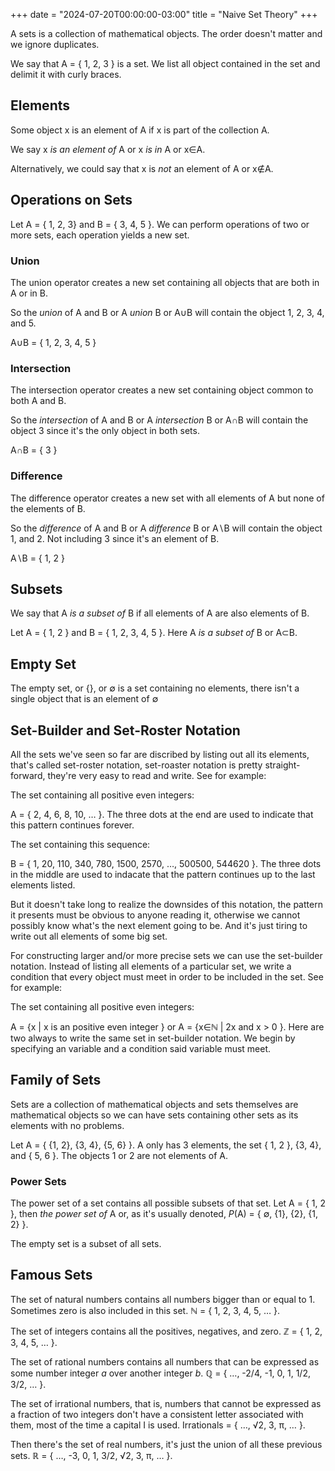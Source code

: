 +++
date = "2024-07-20T00:00:00-03:00"
title = "Naive Set Theory"
+++

A sets is a collection of mathematical objects. The order doesn't matter and we ignore duplicates.

We say that A = { 1, 2, 3 } is a set. We list all object contained in the set and delimit it with curly braces.

## Elements

Some object x is an element of A if x is part of the collection A.

We say x *is an element of* A or x *is in* A or x&in;A.

Alternatively, we could say that x is *not* an element of A or x&notin;A.

## Operations on Sets

Let A = { 1, 2, 3} and B = { 3, 4, 5 }. We can perform operations of two or more sets, each operation yields a new set.

### Union

The union operator creates a new set containing all objects that are both in A or in B.

So the *union* of A and B or A *union* B or A&cup;B will contain the object 1, 2, 3, 4, and 5.

A&cup;B = { 1, 2, 3, 4, 5 }

### Intersection

The intersection operator creates a new set containing object common to both A and B.

So the *intersection* of A and B or A *intersection* B or A&cap;B will contain the object 3 since it's the only object in both sets.

A&cap;B = { 3 }

### Difference

The difference operator creates a new set with all elements of A but none of the elements of B.

So the *difference* of A and B or A *difference* B or A&setminus;B will contain the object 1, and 2.
Not including 3 since it's an element of B.

A&setminus;B = { 1, 2 }

## Subsets

We say that A *is a subset of* B if all elements of A are also elements of B.

Let A = { 1, 2 } and B = { 1, 2, 3, 4, 5 }. Here A *is a subset of* B or A&sub;B.

## Empty Set

The empty set, or {}, or &empty; is a set containing no elements, there isn't a single object that is an element of &empty;

## Set-Builder and Set-Roster Notation

All the sets we've seen so far are discribed by listing out all its elements,
that's called set-roster notation, set-roaster notation is pretty straight-forward,
they're very easy to read and write. See for example:

The set containing all positive even integers:

A = { 2, 4, 6, 8, 10, … }. The three dots at the end are used to indicate that this pattern continues forever.

The set containing this sequence:

B = { 1, 20, 110, 340, 780, 1500, 2570, …, 500500, 544620 }. The three dots in the middle are used to indacate that the pattern continues up to the last elements listed.

But it doesn't take long to realize the downsides of this notation, the pattern it presents must be obvious to anyone reading it, otherwise we cannot possibly know what's the next element going to be. And it's just tiring to write out all elements of some big set.

For constructing larger and/or more precise sets we can use the set-builder notation. Instead of listing all elements of a particular set, we write a condition that every object must meet in order to be included in the set. See for example:

The set containing all positive even integers:

A = {x | x is an positive even integer } or A = {x&in;&naturals; | 2x and x > 0 }. Here are two always to write the same set in set-builder notation. We begin by specifying an variable and a condition said variable must meet.

## Family of Sets

Sets are a collection of mathematical objects and sets themselves are mathematical objects so we can have sets containing other sets as its elements with no problems.

Let A = { {1, 2}, {3, 4}, {5, 6} }. A only has 3 elements, the set { 1, 2 }, {3, 4}, and { 5, 6 }. The objects 1 or 2 are not elements of A.

### Power Sets

The power set of a set contains all possible subsets of that set. Let A = { 1, 2 }, then *the power set of* A or, as it's usually denoted, *P*(A) = { &empty;, {1}, {2}, {1, 2} }.

The empty set is a subset of all sets.

## Famous Sets

The set of natural numbers contains all numbers bigger than or equal to 1. Sometimes zero is also included in this set. &naturals; = { 1, 2, 3, 4, 5, … }.

The set of integers contains all the positives, negatives, and zero. &integers; = { 1, 2, 3, 4, 5, … }.

The set of rational numbers contains all numbers that can be expressed as some number integer *a* over another integer *b*. &rationals; = { …, -2/4, -1, 0, 1, 1/2, 3/2, … }.

The set of irrational numbers, that is, numbers that cannot be expressed as a fraction of two integers don't have a consistent letter associated with them, most of the time a capital I is used. Irrationals = { …, &Sqrt;2, 3, &pi;, … }.

Then there's the set of real numbers, it's just the union of all these previous sets. &reals; = { …, -3, 0, 1, 3/2, &Sqrt;2, 3, &pi;, … }.
